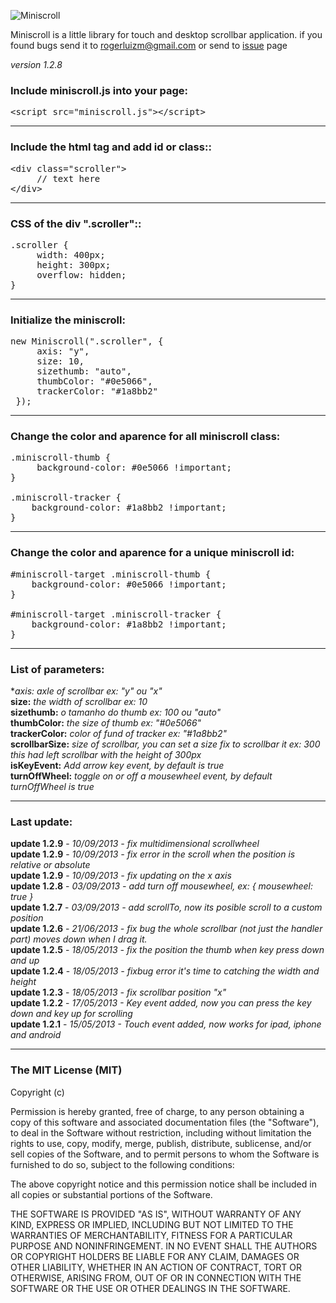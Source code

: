 ![Miniscroll](http://miniscroll.rogerluizm.com.br/fb.jpg)

Miniscroll is a little library for touch and desktop scrollbar application. if you found bugs send it to rogerluizm@gmail.com or send to <a href="https://github.com/rogerluiz/Miniscroll-JS/issues?page=1&state=open">issue</a> page

_version 1.2.8_

### Include miniscroll.js into your page:

<pre>
&lt;script src="miniscroll.js"&gt;&lt;/script&gt;
</pre>

***

### Include the html tag and add id or class::

<pre>
&lt;div class="scroller"&gt;
     // text here
&lt;/div&gt;
</pre>

***

### CSS of the div ".scroller"::
<pre>
.scroller {
     width: 400px;
     height: 300px;
     overflow: hidden;
}
</pre>

***

### Initialize the miniscroll:
<pre>
new Miniscroll(".scroller", {
     axis: "y",
     size: 10,
     sizethumb: "auto",
     thumbColor: "#0e5066",
     trackerColor: "#1a8bb2"
 });
</pre>

***


### Change the color and aparence for all miniscroll class:
<pre>
.miniscroll-thumb {
     background-color: #0e5066 !important;
}

.miniscroll-tracker {
    background-color: #1a8bb2 !important;
}
</pre>

***

### Change the color and aparence for a unique miniscroll id:
<pre>
&#35;miniscroll-target .miniscroll-thumb {
    background-color: #0e5066 !important;
}

&#35;miniscroll-target .miniscroll-tracker {
    background-color: #1a8bb2 !important;
}
</pre>

***

### List of parameters:
**axis:*
_axle of scrollbar ex: "y" ou "x"_<br />
**size:**
_the width of scrollbar ex: 10_<br />
**sizethumb:**
_o tamanho do thumb ex: 100 ou "auto"_<br />
**thumbColor:**
_the size of thumb ex: "#0e5066"_<br />
**trackerColor:**
_color of fund of tracker ex: "#1a8bb2"_<br />
**scrollbarSize:**
_size of scrollbar, you can set a size fix to scrollbar it ex: 300 this had left scrollbar with the height of 300px_<br />
**isKeyEvent:**
_Add arrow key event, by default is true_<br />
**turnOffWheel:**
_toggle on or off a mousewheel event, by default turnOffWheel is true_


***

### Last update:
**update 1.2.9** - _10/09/2013 - fix multidimensional scrollwheel_<br />
**update 1.2.9** - _10/09/2013 - fix error in the scroll when the position is relative or absolute_<br />
**update 1.2.9** - _10/09/2013 - fix updating on the x axis_<br />
**update 1.2.8** - _03/09/2013 - add turn off mousewheel, ex: { mousewheel: true }_<br />
**update 1.2.7** - _03/09/2013 - add scrollTo, now its posible scroll to a custom position_<br />
**update 1.2.6** - _21/06/2013 - fix bug the whole scrollbar (not just the handler part) moves down when I drag it._<br />
**update 1.2.5** - _18/05/2013 - fix the position the thumb when key press down and up_<br />
**update 1.2.4** - _18/05/2013 - fixbug error it's time to catching the width and height_<br />
**update 1.2.3** - _18/05/2013 - fix scrollbar position "x"_<br />
**update 1.2.2** - _17/05/2013 - Key event added, now you can press the key down and key up for scrolling_<br />
**update 1.2.1** - _15/05/2013 - Touch event added, now works for ipad, iphone and android_<br />

***


### The MIT License (MIT)

Copyright (c) <year> <copyright holders>

Permission is hereby granted, free of charge, to any person obtaining a copy
of this software and associated documentation files (the "Software"), to deal
in the Software without restriction, including without limitation the rights
to use, copy, modify, merge, publish, distribute, sublicense, and/or sell
copies of the Software, and to permit persons to whom the Software is
furnished to do so, subject to the following conditions:

The above copyright notice and this permission notice shall be included in
all copies or substantial portions of the Software.

THE SOFTWARE IS PROVIDED "AS IS", WITHOUT WARRANTY OF ANY KIND, EXPRESS OR
IMPLIED, INCLUDING BUT NOT LIMITED TO THE WARRANTIES OF MERCHANTABILITY,
FITNESS FOR A PARTICULAR PURPOSE AND NONINFRINGEMENT. IN NO EVENT SHALL THE
AUTHORS OR COPYRIGHT HOLDERS BE LIABLE FOR ANY CLAIM, DAMAGES OR OTHER
LIABILITY, WHETHER IN AN ACTION OF CONTRACT, TORT OR OTHERWISE, ARISING FROM,
OUT OF OR IN CONNECTION WITH THE SOFTWARE OR THE USE OR OTHER DEALINGS IN
THE SOFTWARE.




